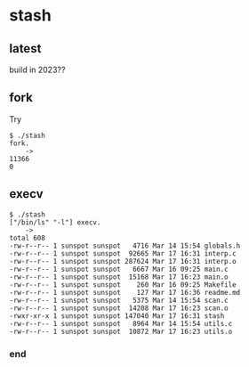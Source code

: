 # stash

## latest

build in 2023??

## fork

Try

    $ ./stash
    fork.
        ->
    11366
    0

## execv

    $ ./stash
    ["/bin/ls" "-l"] execv.
        ->
    total 608
    -rw-r--r-- 1 sunspot sunspot   4716 Mar 14 15:54 globals.h
    -rw-r--r-- 1 sunspot sunspot  92665 Mar 17 16:31 interp.c
    -rw-r--r-- 1 sunspot sunspot 287624 Mar 17 16:31 interp.o
    -rw-r--r-- 1 sunspot sunspot   6667 Mar 16 09:25 main.c
    -rw-r--r-- 1 sunspot sunspot  15168 Mar 17 16:23 main.o
    -rw-r--r-- 1 sunspot sunspot    260 Mar 16 09:25 Makefile
    -rw-r--r-- 1 sunspot sunspot    127 Mar 17 16:36 readme.md
    -rw-r--r-- 1 sunspot sunspot   5375 Mar 14 15:54 scan.c
    -rw-r--r-- 1 sunspot sunspot  14208 Mar 17 16:23 scan.o
    -rwxr-xr-x 1 sunspot sunspot 147040 Mar 17 16:31 stash
    -rw-r--r-- 1 sunspot sunspot   8964 Mar 14 15:54 utils.c
    -rw-r--r-- 1 sunspot sunspot  10872 Mar 17 16:23 utils.o



### end
